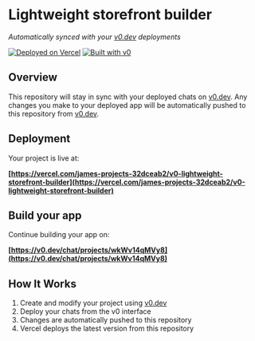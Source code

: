 # Lightweight storefront builder

*Automatically synced with your [v0.dev](https://v0.dev) deployments*

[![Deployed on Vercel](https://img.shields.io/badge/Deployed%20on-Vercel-black?style=for-the-badge&logo=vercel)](https://vercel.com/james-projects-32dceab2/v0-lightweight-storefront-builder)
[![Built with v0](https://img.shields.io/badge/Built%20with-v0.dev-black?style=for-the-badge)](https://v0.dev/chat/projects/wkWv14qMVy8)

## Overview

This repository will stay in sync with your deployed chats on [v0.dev](https://v0.dev).
Any changes you make to your deployed app will be automatically pushed to this repository from [v0.dev](https://v0.dev).

## Deployment

Your project is live at:

**[https://vercel.com/james-projects-32dceab2/v0-lightweight-storefront-builder](https://vercel.com/james-projects-32dceab2/v0-lightweight-storefront-builder)**

## Build your app

Continue building your app on:

**[https://v0.dev/chat/projects/wkWv14qMVy8](https://v0.dev/chat/projects/wkWv14qMVy8)**

## How It Works

1. Create and modify your project using [v0.dev](https://v0.dev)
2. Deploy your chats from the v0 interface
3. Changes are automatically pushed to this repository
4. Vercel deploys the latest version from this repository